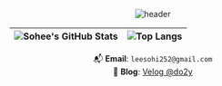 <div align="center">

![header](https://capsule-render.vercel.app/api?type=waving&color=E0F7FA&height=150&section=header&text=Hi,%20I'm%20SOHEE%20👋&fontSize=32&fontColor=000000&fontAlignY=40)



| ![Sohee's GitHub Stats](https://github-readme-stats.vercel.app/api?username=do2y&show_icons=true&bg_color=ffffff&title_color=003366&text_color=003366&icon_color=003366&hide_border=true) | ![Top Langs](https://github-readme-stats.vercel.app/api/top-langs/?username=do2y&layout=compact&bg_color=ffffff&title_color=000000&text_color=000000&hide_border=true) |
|:--:|:--:|


📬 **Email**: `leesohi252@gmail.com`  
📝 **Blog**: [Velog @do2y](https://velog.io/@do2y/posts)

</div>
